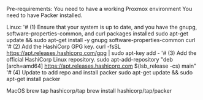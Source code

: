Pre-requirements:
You need to have a working Proxmox environment
You need to have Packer installed.

Linux:
'# (1) Ensure that your system is up to date, and you have the gnupg, software-properties-common, and curl packages installed
sudo apt-get update && sudo apt-get install -y gnupg software-properties-common curl
'# (2) Add the HashiCorp GPG key.
curl -fsSL https://apt.releases.hashicorp.com/gpg | sudo apt-key add -
'# (3) Add the official HashiCorp Linux repository.
sudo apt-add-repository "deb [arch=amd64] https://apt.releases.hashicorp.com $(lsb_release -cs) main"
'# (4) Update to add repo and install packer
sudo apt-get update && sudo apt-get install packer

MacOS
brew tap hashicorp/tap
brew install hashicorp/tap/packer
